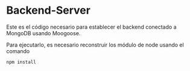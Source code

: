 # Backend-Server

Este es el código necesario para establecer el
backend conectado a MongoDB usando Moogoose.

Para ejecutarlo, es necesario reconstruir los módulo de
node usando el comando

```
npm install
```
